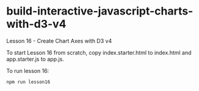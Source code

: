 # build-interactive-javascript-charts-with-d3-v4

Lesson 16 - Create Chart Axes with D3 v4

To start Lesson 16 from scratch, copy index.starter.html to index.html and app.starter.js to app.js.

To run lesson 16:
```
npm run lesson16
```
